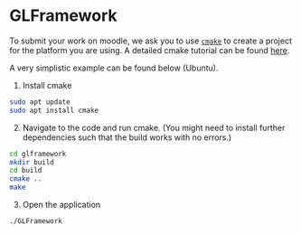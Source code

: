 # GLFramework

To submit your work on moodle, we ask you to use [`cmake`](https://cmake.org/) to create a project for the platform you are using. A detailed cmake tutorial can be found [here](https://cmake.org/getting-started/). 

A very simplistic example can be found below (Ubuntu).

1. Install cmake 

```bash
sudo apt update
sudo apt install cmake
```

2. Navigate to the code and run cmake. (You might need to install further dependencies such that the build works with no errors.)

```bash
cd glframework
mkdir build
cd build 
cmake ..
make 
``` 

3. Open the application
```bash
./GLFramework
```
